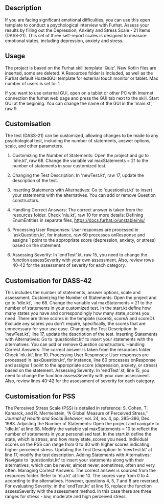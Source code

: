 ## Description
If you are facing significant emotional difficulties, you can use this open template to conduct a psychological interview with Furhat. Assess your results by filling out the Depression, Anxiety and Stress Scale - 21 Items (DASS-21). This set of three self-report scales is designed to measure emotional states, including depression, anxiety and stress.


## Usage
The project is based on the Furhat skill template 'Quiz'. New Kotlin files are inserted, some are deleted. A Resources folder is included, as well as the Furhat default HostedGUI template for external touch monitor or tablet.
Max number of users is set to: 1

If you want to use external GUI, open on a tablet or other PC with Internet connection the furhat web page and press the GUI tab next to the skill. Start GUI at the begining.
You can change the name of the GUI in the 'main.kt', raw 9.

## Customisation
The test (DASS-21) can be customized, allowing changes to be made to any psychological test, including the number of statements, answer options, scale, and other parameters.

1. Customizing the Number of Statements:
Open the project and go to 'idle.kt', raw 68.
Change the variable val maxStatements = 21 to the number of statements in your customized test.

2. Changing the Test Description:
In 'newTest.kt', raw 17, update the description of the test.

3. Inserting Statements with Alternatives:
Go to 'questionlist.kt' to insert your statements with the alternatives. You can add or remove Question constructors.

4. Handling Correct Answers:
The correct answer is taken from the resources folder. Check 'nlu.kt', raw 10 for more details: Defining EnumEntities in separate files, https://docs.furhat.io/unstable/nlu/

5. Processing User Responses:
User responses are processed in 'askQuestion.kt', for instance, raw 60 processes onResponse<one> and assigns 1 point to the appropriate score (depression, anxiety, or stress) based on the statement.

6. Assessing Severity:
In 'endTest'.kt, raw 15, you need to change the function assessSeverity with your own assessment. Also, review rows 40-42 for the assessment of severity for each category.

## Customisation for DASS-42
This includes the number of statements, answer options, scale and assessment. Customizing the Number of Statements: Open the project and go to 'idle.kt', line 68. Change the variable val maxStatements = 21 to the number of statements in your customized test. In the start.kt define how many states you have and correspondingly how many state_scores you need. There are three scores in the template (scoreS, scoreA and scoreD). Exclude any scores you don't require, specifically, the scores that are unnecessary for your use case. Changing the Test Description: In 'newTest.kt', line 17, update the description of the test. Inserting Statements with Alternatives: Go to 'questionlist.kt' to insert your statements with the alternatives. You can add or remove Question constructors. Handling Correct Answers: The correct answer is taken from the resources folder. Check 'nlu.kt', line 10. Processing User Responses: User responses are processed in 'askQuestion.kt', for instance, line 60 processes onResponse and assigns 1 point to the appropriate score (depression, anxiety, or stress) based on the statement. Assessing Severity: In 'endTest'.kt, line 15, you need to change the function assessSeverity with your own assessment. Also, review lines 40-42 for the assessment of severity for each category.

## Customisation for PSS
The Perceived Stress Scale (PSS) is detailed in reference: S. Cohen, T. Kamarck, and R. Mermelstein, “A Global Measure of Perceived Stress,” *Journal of Health and Social Behavior*, vol. 24, no. 4, pp. 385–396, Dec. 1983. 
Adjusting the Number of Statements: Open the project and navigate to 'idle.kt' at line 68. Modify the variable val maxStatements = 10 to reflect the number of statements in your personalised test. In the start.kt define the state, which is stress, and how many state_scores you need. Individual scores on the PSS can range from 0 to 40 with higher scores indicating higher perceived stress. Updating the Test Description: In 'newTest.kt' at line 17, modify the test description. Adding Statements with Alternatives: Navigate to 'questionlist.kt' to insert your statements along with their alternatives, which can be never, almost never, sometimes, often and very often. Managing Correct Answers: The correct answer is sourced from the resources folder. Refer to 'nlu.kt' at line 10. The scores vary from 0 to 4 according to the alternatives. However, questions 4, 5, 7 and 8 are reversed. For evaluating Severity: in the 'endTest.kt' at line 15, replace the function assessSeverity with the assessment method. In this case there are three ranges for stress - low, moderate and high perceived stress.
